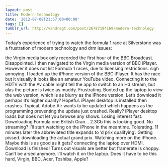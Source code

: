 ```yaml
---
layout: post
title: Modern technology
date: '2012-07-08T21:57:00+00:00'
tags: []
tumblr_url: http://vandragt.com/post/26787194169/modern-technology
---
```

Today’s experience of trying to watch the formula 1 race at Silverstone was a frustration of modern technology and drm issues:

the Virgin media box only recorded the first hour of the BBC Broadcast. Disappointed. 
I then navigated to the Virgin media version of BBC iPlayer. However it does not list Formula 1 races, due to licensing restrictions. sigh annoying. 
I loaded up the iPhone version of the BBC iPlayer. It has the race but it visually it looks like an amateur YouTube video. Connecting it to the HDTV with the Av cable might tell the app to switch to an Hd stream, but alas the picture is twice as muddy. Frustrating. 
Booted up the laptop to view the web version, which is as blurry as the iPhone version. Let’s download it perhaps it’s higher quality? Hopeful. 
iPlayer desktop is installed then crashes. Typical. 
Adobe Air wants to be updated which happens as the programming preventing the update just crashed. Really?
iPlayer desktop loads but does not let you browse any shows. Losing interest fast. 
Downloading Formula one British Gran… 2.3Gb this is looking good. No streaming? I’ll start watching on the iPhone in the meantime. Tolerating. 
11 minutes later the abbreviated title expands to ’d prix qualifying’. Getting pissed. 
downloading the actual grand prix. Watching more on the iPhone. Maybe this is as good as it gets?
connecting the laptop over HDMI. Download is finished! Turns out visuals are better but framerate is choppy. Can’t be arsed anymore. 
I’ll watch it on the laptop. 
Does it have to be this hard, Virgin, BBC, Acer, Toshiba, Apple?
